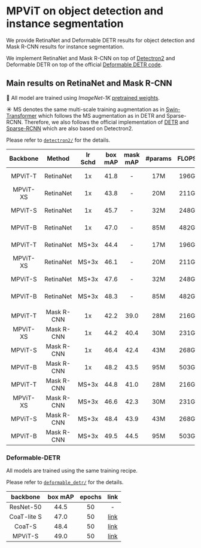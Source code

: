 # MPViT on object detection and instance segmentation

We provide RetinaNet and Deformable DETR results for object detection and Mask R-CNN results for instance segmentation.

We implement RetinaNet and Mask R-CNN on top of [Detectron2](https://github.com/facebookresearch/detectron2) and Deformable DETR on top of the official [Deformable DETR code](https://github.com/fundamentalvision/Deformable-DETR).
 

## Main results on RetinaNet and Mask R-CNN

:rocket: All model are trained using *ImageNet-1K* [pretrained weights](GET_STARTED.md).

:sunny: MS denotes the same multi-scale training augmentation as in [Swin-Transformer](https://github.com/SwinTransformer/Swin-Transformer-Object-Detection/blob/master/configs/swin/mask_rcnn_swin_small_patch4_window7_mstrain_480-800_adamw_3x_coco.py#L23) which follows the MS augmentation as in DETR and Sparse-RCNN.
Therefore, we also follows the official implementation of [DETR](https://github.com/facebookresearch/detr) and [Sparse-RCNN](https://github.com/PeizeSun/SparseR-CNN) which are also based on Detectron2.

Please refer to [`detectron2/`](detectron2/) for the details.

Backbone | Method  | lr Schd | box mAP | mask mAP | #params | FLOPS |                                       weight                                      | 
|:---:     | :---:  | :---:   |   :---: | :---:    |   :---: | :---: |:---------------------------------------------------------------------------------:|
| MPViT-T | RetinaNet  | 1x     | 41.8 | -    | 17M | 196G |   <a href="https://dl.dropbox.com/s/0pep3jnx3zvt1zc/retinanet_mpvit_tiny_1x.pth">model</a>&nbsp;\|&nbsp;<a href="https://dl.dropbox.com/s/5fpuicgbk2i2sp2/retinanet_mpvit_tiny_1x_metrics.json">metrics</a>  | 
| MPViT-XS| RetinaNet  | 1x     | 43.8 | -    | 20M | 211G |    <a href="https://dl.dropbox.com/s/4oh8h8wag6yhrir/retinanet_mpvit_xs_1x.pth">model</a>&nbsp;\|&nbsp;<a href="https://dl.dropbox.com/s/2jm7b0uj5wfa45f/retinanet_mpvit_xs_1x_metrics.json">metrics</a>  | 
| MPViT-S | RetinaNet  | 1x     | 45.7 | -    | 32M | 248G |  <a href="https://dl.dropbox.com/s/cbcvz3y6t9hun6l/retinanet_mpvit_small_1x.pth">model</a>&nbsp;\|&nbsp;<a href="https://dl.dropbox.com/s/d9zyltgy4o6eb28/retinanet_mpvit_small_1x_metrics.json">metrics</a>  | 
| MPViT-B | RetinaNet  | 1x     | 47.0 | -    | 85M | 482G |   <a href="https://dl.dropbox.com/s/hznu2ljqbh0fr1z/retinanet_mpvit_base_1x.pth">model</a>&nbsp;\|&nbsp;<a href="https://dl.dropbox.com/s/kettv7sk5ett9qz/retinanet_mpvit_base_1x_metrics.json">metrics</a>  | 
| MPViT-T | RetinaNet  | MS+3x  | 44.4 | -    | 17M | 196G | <a href="https://dl.dropbox.com/s/o66ht73g1shpwhn/retinanet_mpvit_tiny_ms_3x.pth">model</a>&nbsp;\|&nbsp;<a href="https://dl.dropbox.com/s/4slpgagl49vl37h/retinanet_mpvit_tiny_ms_3x_metrics.json">metrics</a> | 
| MPViT-XS| RetinaNet  | MS+3x  | 46.1 | -    | 20M | 211G |  <a href="https://dl.dropbox.com/s/8kxauovyyaq8x5b/retinanet_mpvit_xs_ms_3x.pth">model</a>&nbsp;\|&nbsp;<a href="https://dl.dropbox.com/s/2n9pmm8nbb1ikry/retinanet_mpvit_xs_ms_3x_metrics.json">metrics</a>  | 
| MPViT-S | RetinaNet  | MS+3x  | 47.6 | -    | 32M | 248G | <a href="https://dl.dropbox.com/s/gh00mdtqxoic64e/retinanet_mpvit_small_ms_3x.pth">model</a>&nbsp;\|&nbsp;<a href="https://dl.dropbox.com/s/zkmblogkjk9t347/retinanet_mpvit_small_ms_3x_metrics.json">metrics</a> | 
| MPViT-B | RetinaNet  | MS+3x  | 48.3 | -    | 85M | 482G | <a href="https://dl.dropbox.com/s/z7scimhn6dy06kh/retinanet_mpvit_base_ms_3x.pth">model</a>&nbsp;\|&nbsp;<a href="https://dl.dropbox.com/s/d5n3ujikitnghvo/retinanet_mpvit_base_ms_3x_metrics.json">metrics</a> | 
| |
| MPViT-T | Mask R-CNN | 1x    | 42.2 | 39.0 | 28M | 216G |   <a href="https://dl.dropbox.com/s/pxregez7a3hdqzl/mask_rcnn_mpvit_tiny_1x.pth">model</a>&nbsp;\|&nbsp;<a href="https://dl.dropbox.com/s/juczvf6jlx131pn/mask_rcnn_mpvit_tiny_1x_metrics.json">metrics</a>  |
| MPViT-XS| Mask R-CNN | 1x    | 44.2 | 40.4 | 30M | 231G |    <a href="https://dl.dropbox.com/s/os9vk9co87ppg1y/mask_rcnn_mpvit_xs_1x.pth">model</a>&nbsp;\|&nbsp;<a href="https://dl.dropbox.com/s/4rhc3gzuhrp7b0a/mask_rcnn_mpvit_xs_1x_metrics.json">metrics</a>   |
| MPViT-S | Mask R-CNN | 1x    | 46.4 | 42.4 | 43M | 268G |  <a href="https://dl.dropbox.com/s/ucfwkf65qqklcqn/mask_rcnn_mpvit_small_1x.pth">model</a>&nbsp;\|&nbsp;<a href="https://dl.dropbox.com/s/9lyuwyc509q69o9/mask_rcnn_mpvit_small_1x_metrics.json">metrics</a>  |
| MPViT-B | Mask R-CNN | 1x    | 48.2 | 43.5 | 95M | 503G |   <a href="https://dl.dropbox.com/s/m7p17jp5qaf41lm/mask_rcnn_mpvit_base_1x.pth">model</a>&nbsp;\|&nbsp;<a href="https://dl.dropbox.com/s/v639wuwa08729mn/mask_rcnn_mpvit_base_1x_metrics.json">metrics</a>  |
| MPViT-T | Mask R-CNN | MS+3x | 44.8 | 41.0 | 28M | 216G | <a href="https://dl.dropbox.com/s/2wu26zurp5u5057/mask_rcnn_mpvit_tiny_ms_3x.pth">model</a>&nbsp;\|&nbsp;<a href="https://dl.dropbox.com/s/6fz98386gix3nif/mask_rcnn_mpvit_tiny_ms_3x_metrics.json">metrics</a> |
| MPViT-XS| Mask R-CNN | MS+3x | 46.6 | 42.3 | 30M | 231G |  <a href="https://dl.dropbox.com/s/yw85vk53kcdi9ed/mask_rcnn_mpvit_xs_ms_3x.pth">model</a>&nbsp;\|&nbsp;<a href="https://dl.dropbox.com/s/3prmnkynixtmw4f/mask_rcnn_mpvit_xs_ms_3x_metrics.json">metrics</a>  |
| MPViT-S | Mask R-CNN | MS+3x | 48.4 | 43.9 | 43M | 268G | <a href="https://dl.dropbox.com/s/b0fohmjmggahnny/mask_rcnn_mpvit_small_ms_3x.pth">model</a>&nbsp;\|&nbsp;<a href="https://dl.dropbox.com/s/fcfpo2qcfzydsyc/mask_rcnn_mpvit_small_ms_3x_metrics.json">metrics</a> |
| MPViT-B | Mask R-CNN | MS+3x | 49.5 | 44.5 | 95M | 503G | <a href="https://dl.dropbox.com/s/9apn9ywk5ujk01s/mask_rcnn_mpvit_base_ms_3x.pth">model</a>&nbsp;\|&nbsp;<a href="https://dl.dropbox.com/s/jcdh98hir236e9x/mask_rcnn_mpvit_base_ms_3x_metrics.json">metrics</a> |

### Deformable-DETR

All models are trained using the same training recipe.

Please refer to [`deformable_detr/`](deformable_detr) for the details.

backbone | box mAP | epochs |                                       link                                       |
 |:---:     | :---:  |:--------------------------------------------------------------------------------:| :---:  |
ResNet-50 | 44.5 | 50 |                                        -                                         | 
CoaT-lite S | 47.0 | 50 |    [link](https://github.com/mlpc-ucsd/CoaT/tree/main/tasks/Deformable-DETR)     | 
CoaT-S | 48.4 | 50|    [link](https://github.com/mlpc-ucsd/CoaT/tree/main/tasks/Deformable-DETR)     |
MPViT-S | 49.0 | 50 | [link](https://dl.dropbox.com/s/omzvc4jaqcag540/deformable_detr_mpvit_small.pth) |
